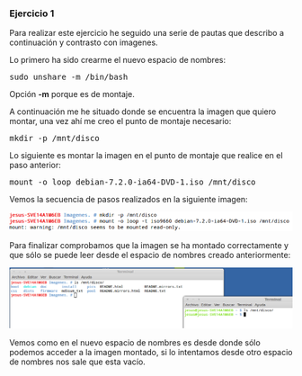 ### Ejercicio 1

Para realizar este ejercicio he seguido una serie de pautas que describo a continuación y contrasto con imagenes.

Lo primero ha sido crearme el nuevo espacio de nombres:
<pre>
sudo unshare -m /bin/bash
</pre>
Opción **-m** porque es de montaje.

A continuación me he situado donde se encuentra la imagen que quiero montar, una vez ahí me creo el punto de montaje necesario:
<pre>
mkdir -p /mnt/disco
</pre>

Lo siguiente es montar la imagen en el punto de montaje que realice en el paso anterior:
<pre>
mount -o loop debian-7.2.0-ia64-DVD-1.iso /mnt/disco
</pre>

Vemos la secuencia de pasos realizados en la siguiente imagen:

![image3](https://github.com/jmanday/Imagenes/blob/master/imagen3.png?raw=true)


Para finalizar comprobamos que la imagen se ha montado correctamente y que sólo se puede leer desde el espacio de nombres creado anteriormente:

![imagen4](https://github.com/jmanday/Imagenes/blob/master/imagen4.png?raw=true)

Vemos como en el nuevo espacio de nombres es desde donde sólo podemos acceder a la imagen montado, si lo intentamos desde otro espacio de nombres nos sale que esta vacío.